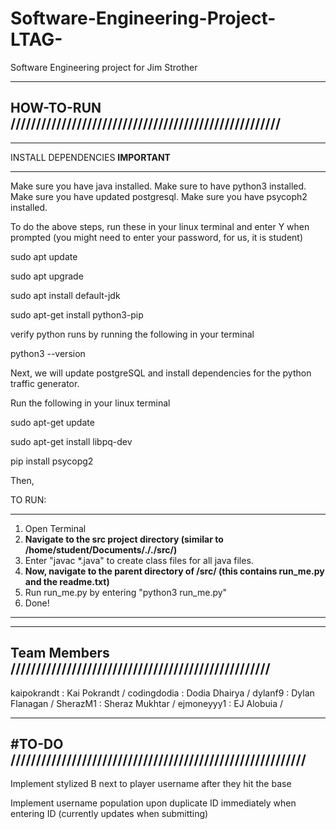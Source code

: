 # Software-Engineering-Project-LTAG-
Software Engineering project for Jim Strother

----------------------------------------------------------------
HOW-TO-RUN /////////////////////////////////////////////////////
----------------------------------------------------------------

**********************************
INSTALL DEPENDENCIES **IMPORTANT**
**********************************
Make sure you have java installed.
Make sure to have python3 installed. 
Make sure you have updated postgresql.
Make sure you have psycoph2 installed.

To do the above steps, run these in your linux terminal and enter Y when prompted (you might need to enter your password, for us, it is student)

sudo apt update

sudo apt upgrade 

sudo apt install default-jdk 

sudo apt-get install python3-pip

verify python runs by running the following in your terminal

python3 --version

Next, we will update postgreSQL and install dependencies for the python traffic generator.

Run the following in your linux terminal

sudo apt-get update

sudo apt-get install libpq-dev

pip install psycopg2


Then, 

TO RUN:
**************************************************************************************************
1) Open Terminal
2) **Navigate to the src project directory (similar to /home/student/Documents/././src/)**
3) Enter "javac *.java" to create class files for all java files.
4) **Now, navigate to the parent directory of /src/ (this contains run_me.py and the readme.txt)**
5) Run run_me.py by entering "python3 run_me.py"
6) Done!
**************************************************************************************************


----------------------------------------------------------------
Team Members ///////////////////////////////////////////////////
----------------------------------------------------------------
kaipokrandt : Kai Pokrandt /
codingdodia : Dodia Dhairya /
dylanf9     : Dylan Flanagan /
SherazM1    : Sheraz Mukhtar /
ejmoneyyy1  : EJ Alobuia /


-----------------------------------------------------------------
#TO-DO //////////////////////////////////////////////////////////
-----------------------------------------------------------------

Implement stylized B next to player username after they hit the base

Implement username population upon duplicate ID immediately when entering ID (currently updates when submitting)




